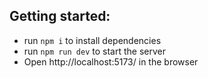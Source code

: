 ## Getting started:

- run `npm i` to install dependencies
- run `npm run dev` to start the server
- Open http://localhost:5173/ in the browser
